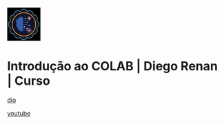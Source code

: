 ![alt text](image.png)

# Introdução ao COLAB | Diego Renan | Curso

[dio](https://web.dio.me/course/introducao-ao-colab/learning/1b45a21b-43ff-4b74-90ec-f7042520971f)

[youtube](https://www.youtube.com/playlist?list=PLUFkgDlXfnjslmUUCbDl86-X133hOX1WM)
